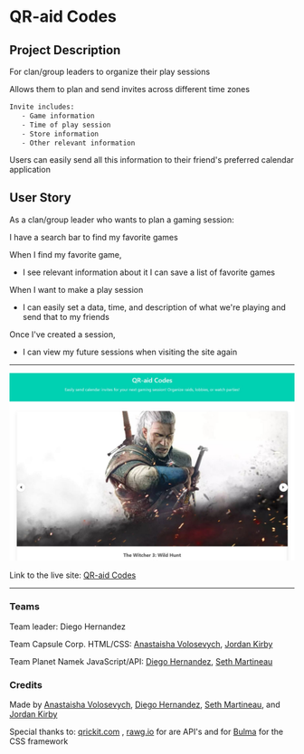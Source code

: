 # QR-aid Codes

## Project Description 

For clan/group leaders to organize their play sessions

Allows them to plan and send invites across different time zones

    Invite includes:
       - Game information
       - Time of play session
       - Store information
       - Other relevant information 

Users can easily send all this information to their friend's preferred calendar application


## User Story 

As a clan/group leader who wants to plan a gaming session:

I have a search bar to find my favorite games

When I find my favorite game,

   * I see relevant information about it
    I can save a list of favorite games

When I want to make a play session

   * I can easily set a data, time, and description of what we're playing and send that to my friends

Once I've created a session, 

   * I can view my future sessions when visiting the site again
-----

![Application landing page](assets\image\readmeSS.JPG)

Link to the live site: [QR-aid Codes](https://diegopie.github.io/Gaming-Calendar/)

-----
   
### Teams
Team leader: Diego Hernandez

Team Capsule Corp. HTML/CSS: [Anastaisha Volosevych](https://github.com/volosevych), [Jordan Kirby](https://github.com/Feizhi255)

Team Planet Namek JavaScript/API: [Diego Hernandez](https://github.com/Diegopie), [Seth Martineau](https://github.com/slothings)

### Credits
Made by [Anastaisha Volosevych](https://github.com/volosevych), [Diego Hernandez](https://github.com/Diegopie), [Seth Martineau](https://github.com/slothings), and [Jordan Kirby](https://github.com/Feizhi255)


Special thanks to: [qrickit.com](https://qrickit.com/qrickit_apps/qrickit_api.php) , [rawg.io](https://rawg.io/apidocs) for are API's and for [Bulma](https://bulma.io/) for the CSS framework
